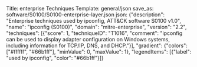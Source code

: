 Title: enterprise Techniques
Template: general/json
save_as: software/S0100/S0100-enterprise-layer.json
json: {"description": "Enterprise techniques used by ipconfig, ATT&CK software S0100 v1.0", "name": "ipconfig (S0100)", "domain": "mitre-enterprise", "version": "2.2", "techniques": [{"score": 1, "techniqueID": "T1016", "comment": "ipconfig can be used to display adapter configuration on Windows systems, including information for TCP/IP, DNS, and DHCP."}], "gradient": {"colors": ["#ffffff", "#66b1ff"], "minValue": 0, "maxValue": 1}, "legendItems": [{"label": "used by ipconfig", "color": "#66b1ff"}]}